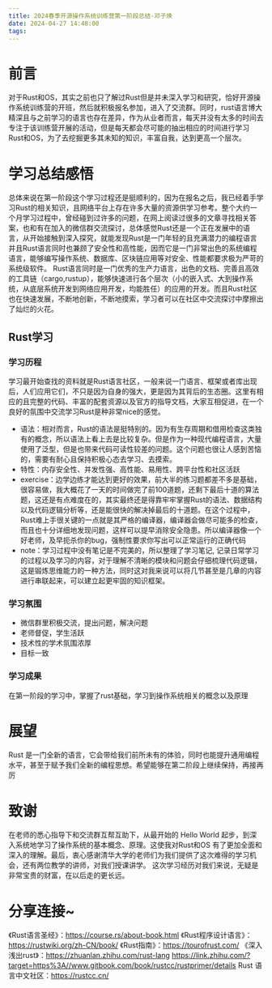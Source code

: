 ```yaml
---
title: 2024春季开源操作系统训练营第一阶段总结-邓子焕
date: 2024-04-27 14:48:00
tags: 
---
```




# 前言
对于Rust和OS，其实之前也只了解过Rust但是并未深入学习和研究，恰好开源操作系统训练营的开班，然后就积极报名参加，进入了交流群。同时，rust语言博大精深且与之前学习的语言也存在差异，作为从业者而言，每天并没有太多的时间去专注于该训练营开展的活动，但是每天都会尽可能的抽出相应的时间进行学习Rust和OS，为了去挖掘更多其未知的知识，丰富自我，达到更高一个层次。

# 学习总结感悟
总体来说在第一阶段这个学习过程还是挺顺利的，因为在报名之后，我已经着手学习Rust的相关知识，且网络平台上存在许多大量的资源供学习参考。整个大约一个月学习过程中，曾经碰到过许多的问题，在网上阅读过很多的文章寻找相关答案，也和有在加入的微信群交流探讨，总体感觉Rust还是一个正在发展中的语言，从开始接触到深入探究，就能发现Rust是一门年轻的且充满潜力的编程语言并且Rust语言同时也兼顾了安全性和高性能，因而它是一门非常出色的系统编程语言，能够编写操作系统、数据库、区块链应用等对安全、性能都要求极为严苛的系统级软件。
Rust语言同时是一门优秀的生产力语言，出色的文档、完善且高效的工具链（cargo,rustup），能够快速进行各个层次（小的嵌入式、大到操作系统，从底层系统开发到网络应用开发，均能胜任）的应用的开发。而且Rust社区也在快速发展，不断地创新，不断地摸索，学习者可以在社区中交流探讨中摩擦出了灿烂的火花。

## Rust学习
### 学习历程
学习最开始查找的资料就是Rust语言社区，一般来说一门语言、框架或者库出现后，人们应用它们，不只是因为自身的强大，更是因为其背后的生态圈。这里有相应的且完整的代码、丰富的配套资源以及官方的指导文档，大家互相促进，在一个良好的氛围中交流学习Rust是种非常nice的感觉。
* 语法：相对而言，Rust的语法是挺特别的。因为有生存周期和借用检查这类独有的概念，所以语法上看上去是比较复杂。但是作为一种现代编程语言，大量使用了泛型，但是也带来代码可读性较差的问题。这个问题也很让人感到苦恼的，需要有耐心且保持积极心态去学习、去摸索。
* 特性：内存安全性、并发性强、高性能、易用性、跨平台性和社区活跃
* exercise：边学边练才能达到更好的效果，前大半的练习题都差不多是基础，很容易做，我大概花了一天的时间做完了前100道题，还剩下最后十道的算法题，这还是有点难度在的，其实最终还是得靠牢牢掌握Rust的语法、数据结构以及代码逻辑分析等，还是能很快的解决掉最后的十道题。在这个过程中，Rust难上手很关键的一点就是其严格的编译器，编译器会做尽可能多的检查，而且也十分详细地发现问题，这样可以提早消除安全隐患。所以编译器像一个好老师，及早扼杀你的bug，强制性要求你写出可以正常运行的正确代码
* note：学习过程中没有笔记是不完美的，所以整理了学习笔记, 记录日常学习的过程以及学习的内容，对于理解不清晰的模块和问题会仔细梳理代码逻辑，这是锻炼思维能力的一种方法，同时这对我来说可以将几节甚至是几章的内容进行串联起来，可以建立起更牢固的知识框架。
### 学习氛围
* 微信群里积极交流，提出问题，解决问题
* 老师督促，学生活跃
* 技术性的学术氛围浓厚
* 目标一致
### 学习成果
在第一阶段的学习中，掌握了rust基础，学习到操作系统相关的概念以及原理
# 展望
Rust 是一门全新的语言，它会带给我们前所未有的体验，同时也能提升通用编程水平，甚至于赋予我们全新的编程思想。希望能够在第二阶段上继续保持，再接再厉
# 致谢
在老师的悉心指导下和交流群互帮互助下，从最开始的 Hello World 起步，到深入系统地学习了操作系统的基本概念、原理。这使我对Rust和OS 有了更加全面和深入的理解。最后，衷心感谢清华大学的老师们为我们提供了这次难得的学习机会，还有两位教学的讲师，对我们授课讲学。
这次学习经历对我们来说，无疑是非常宝贵的财富，在以后走的更长远。
# 分享连接~
《Rust语言圣经》：https://course.rs/about-book.html
《Rust程序设计语言》：https://rustwiki.org/zh-CN/book/
《Rust指南》：https://tourofrust.com/
《深入浅出rust》：https://zhuanlan.zhihu.com/rust-lang
 https://link.zhihu.com/?target=https%3A//www.gitbook.com/book/rustcc/rustprimer/details
 Rust 语言中文社区：https://rustcc.cn/
